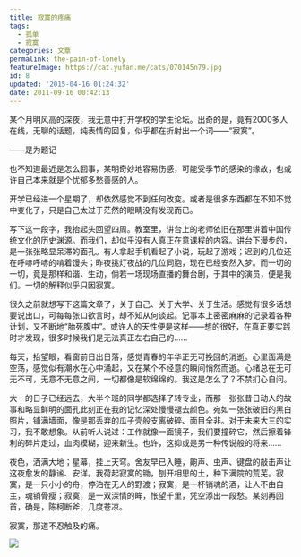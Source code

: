 ```yaml
---
title: 寂寞的疼痛
tags:
  - 孤单
  - 寂寞
categories: 文章
permalink: the-pain-of-lonely
featureImage: https://cat.yufan.me/cats/070145n79.jpg
id: 8
updated: '2015-04-16 01:24:32'
date: 2011-09-16 00:42:13
---
```


某个月明风高的深夜，我无意中打开学校的学生论坛。出奇的是，竟有2000多人在线，无聊的话题，纯表情的回复，似乎都在折射出一个词——“寂寞”。

——是为题记

也不知道最近是怎么回事，某明奇妙地容易伤感，可能受季节的感染的缘故，也或许自己本来就是个忧郁多愁善感的人。

<!--more-->

开学已经进一个星期了，却依然感觉不到任何改变。或者是很多东西都在不知不觉中变化了，只是自己太过于茫然的眼睛没有发现而已。

写下这一段字，我抬起头回望四周。教室里，讲台上的老师依旧在那里讲着中国传统文化的历史渊源。而我们，却似乎没有人真正在意课程的内容。讲台下漫步的，是一张张略显呆滞的面孔。有人拿起手机看起了小说，玩起了游戏；迟到的几位还在呼哧呼哧的啃着馒头；昨夜挑灯夜战的几位同胞，现在已经安然入梦。而一切的一切，竟是那样和谐、生动，倘若一场现场直播的舞台剧，于其中的演员，便是我们。一切的解释似乎只因寂寞。

很久之前就想写下这篇文章了，关于自己、关于大学、关于生活。感觉有很多话想要说出口，可每每张口欲言时，却不知从何谈起。记事本上密密麻麻的记录着各种计划，又不断地“胎死腹中”。或许人的天性便是这样——想的很好，在真正要实践时才发现，很多时候我们是无法真正左右自己的……

每天，抬望眼，看窗前日出日落，感觉青春的年华正无可挽回的消逝。心里面满是空荡，感觉似有潮水在心中涌起，又在某个不经意的瞬间悄然而逝。心绪总在无可无不可，无意不无意之间，一切都像是软绵绵的。我这是怎么了？不禁扪心自问。

大一的日子已经远去，大半个班的同学都选择了转专业，而那一张张昔日动人的故事和略显鲜明的面孔此刻正在我的记忆深处慢慢褪去颜色。宛如一张张破旧的黑白照片，铺满墙面，像是那丢弃的瓜子壳般支离破碎、面目全非。对于未来大三的实习，我不敢想象。从前听人说过：工作就像一面镜子，我们要撞碎它，然后擦着锋利的碎片走过，血肉模糊，迎来新生。也许，这抑或是另一种传说般的将来……

夜色，洒满大地；星幕，挂上天穹。舍友早已入睡，齁声、虫声、键盘的敲击声让这夜愈发的静谧、安详。我荷起寂寞的锄，刨开相思的土，种下满院的荒芜。寂寞，是一只小小的舟，停泊在无人的野渡；寂寞，是一杯销魂的酒，让人不由自主，魂销骨瘦；寂寞，是一双深情的眸，怅望千里，凭空添出一段愁。某刻再回首，确是，陈柯断斧，几度苍凉。

寂寞，那道不忍触及的痛。

![](https://cat.yufan.me/cats/070145hzy.jpg)

